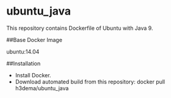 # ubuntu_java

This repository contains Dockerfile of Ubuntu with Java 9.


##Base Docker Image

ubuntu:14.04

##Installation

* Install Docker.
* Download automated build from this repository: docker pull h3dema/ubuntu_java
